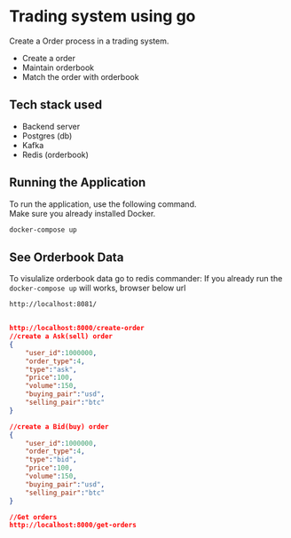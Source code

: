 # Trading system using go

Create a Order process in a trading system.
 - Create a order
 - Maintain orderbook
 - Match the order with orderbook

 Tech stack used
 --------------------
 - Backend server
 - Postgres (db)
 - Kafka
 - Redis (orderbook)

## Running the Application

To run the application, use the following command.  
Make sure you already installed Docker.


```bash
docker-compose up
```

## See Orderbook Data
To visulalize orderbook data go to redis commander:
If you already run the `docker-compose up` will works, browser below url

```bash
http://localhost:8081/
```

```json

http://localhost:8000/create-order
//create a Ask(sell) order
{
    "user_id":1000000,
    "order_type":4,
    "type":"ask",
    "price":100,
    "volume":150,
    "buying_pair":"usd",
    "selling_pair":"btc"
}

//create a Bid(buy) order
{
    "user_id":1000000,
    "order_type":4,
    "type":"bid",
    "price":100,
    "volume":150,
    "buying_pair":"usd",
    "selling_pair":"btc"
}

//Get orders 
http://localhost:8000/get-orders
```

